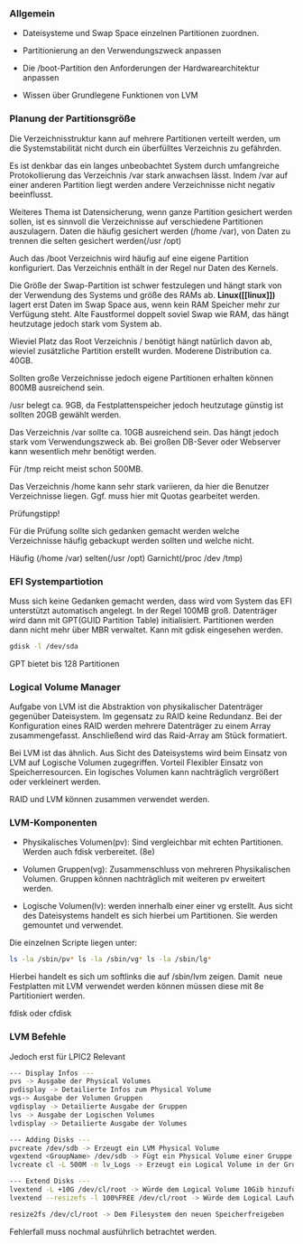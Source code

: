 ### Allgemein

-   Dateisysteme und Swap Space einzelnen Partitionen zuordnen.
    
-   Partitionierung an den Verwendungszweck anpassen
    
-   Die /boot-Partition den Anforderungen der Hardwarearchitektur anpassen
    
-   Wissen über Grundlegene Funktionen von LVM
    

### Planung der Partitionsgröße

Die Verzeichnisstruktur kann auf mehrere Partitionen verteilt werden, um die Systemstabilität nicht durch ein überfülltes Verzeichnis zu gefährden.

Es ist denkbar das ein langes unbeobachtet System durch umfangreiche Protokollierung das Verzeichnis /var stark anwachsen lässt. Indem /var auf einer anderen Partition liegt werden andere Verzeichnisse nicht negativ beeinflusst.

Weiteres Thema ist Datensicherung, wenn ganze Partition gesichert werden sollen, ist es sinnvoll die Verzeichnisse auf verschiedene Partitionen auszulagern. Daten die häufig gesichert werden (/home /var), von Daten zu trennen die selten gesichert werden(/usr /opt)

Auch das /boot Verzeichnis wird häufig auf eine eigene Partition konfiguriert. Das Verzeichnis enthält in der Regel nur Daten des Kernels.

Die Größe der Swap-Partition ist schwer festzulegen und hängt stark von der Verwendung des Systems und größe des RAMs ab. **Linux([[linux]])** lagert erst Daten im Swap Space aus, wenn kein RAM Speicher mehr zur Verfügung steht. Alte Faustformel doppelt soviel Swap wie RAM, das hängt heutzutage jedoch stark vom System ab.

Wieviel Platz das Root Verzeichnis / benötigt hängt natürlich davon ab, wieviel zusätzliche Partition erstellt wurden. Moderene Distribution ca. 40GB.

Sollten große Verzeichnisse jedoch eigene Partitionen erhalten können 800MB ausreichend sein.

/usr belegt ca. 9GB, da Festplattenspeicher jedoch heutzutage günstig ist sollten 20GB gewählt werden.

Das Verzeichnis /var sollte ca. 10GB ausreichend sein. Das hängt jedoch stark vom Verwendungszweck ab. Bei großen DB-Sever oder Webserver kann wesentlich mehr benötigt werden.

Für /tmp reicht meist schon 500MB.

Das Verzeichnis /home kann sehr stark variieren, da hier die Benutzer Verzeichnisse liegen. Ggf. muss hier mit Quotas gearbeitet werden.

Prüfungstipp!

Für die Prüfung sollte sich gedanken gemacht werden welche Verzeichnisse häufig gebackupt werden sollten und welche nicht.

Häufig (/home /var) selten(/usr /opt) Garnicht(/proc /dev /tmp)

### EFI Systempartiotion

Muss sich keine Gedanken gemacht werden, dass wird vom System das EFI unterstützt automatisch angelegt. In der Regel 100MB groß. Datenträger wird dann mit GPT(GUID Partition Table) initialisiert. Partitionen werden dann nicht mehr über MBR verwaltet. Kann mit gdisk eingesehen werden.
```bash
gdisk -l /dev/sda
```
GPT bietet bis 128 Partitionen

### Logical Volume Manager

Aufgabe von LVM ist die Abstraktion von physikalischer Datenträger gegenüber Dateisystem. Im gegensatz zu RAID keine Redundanz. Bei der Konfiguration eines RAID werden mehrere Datenträger zu einem Array zusammengefasst. Anschließend wird das Raid-Array am Stück formatiert.

Bei LVM ist das ähnlich. Aus Sicht des Dateisystems wird beim Einsatz von LVM auf Logische Volumen zugegriffen. Vorteil Flexibler Einsatz von Speicherresourcen. Ein logisches Volumen kann nachträglich vergrößert oder verkleinert werden.

RAID und LVM können zusammen verwendet werden.

### LVM-Komponenten

-   Physikalisches Volumen(pv): Sind vergleichbar mit echten Partitionen. Werden auch fdisk verbereitet. (8e)
    
-   Volumen Gruppen(vg): Zusammenschluss von mehreren Physikalischen Volumen. Gruppen können nachträglich mit weiteren pv erweitert werden.
    
-   Logische Volumen(lv): werden innerhalb einer einer vg erstellt. Aus sicht des Dateisystems handelt es sich hierbei um Partitionen. Sie werden gemountet und verwendet.
    

Die einzelnen Scripte liegen unter:
```bash
ls -la /sbin/pv* ls -la /sbin/vg* ls -la /sbin/lg*
```
Hierbei handelt es sich um softlinks die auf /sbin/lvm zeigen.
Damit  neue Festplatten mit LVM verwendet werden können müssen diese mit 8e Partitioniert werden.

fdisk oder cfdisk

### LVM Befehle

Jedoch erst für LPIC2 Relevant
```bash
--- Display Infos ---
pvs -> Ausgabe der Physical Volumes
pvdisplay -> Detailierte Infos zum Physical Volume
vgs-> Ausgabe der Volumen Gruppen
vgdisplay -> Detailierte Ausgabe der Gruppen
lvs -> Ausgabe der Logischen Volumes
lvdisplay -> Detailierte Ausgabe der Volumes

--- Adding Disks ---
pvcreate /dev/sdb -> Erzeugt ein LVM Physical Volume
vgextend <GroupName> /dev/sdb -> Fügt ein Physical Volume einer Gruppe hinzu.
lvcreate cl -L 500M -n lv_Logs -> Erzeugt ein Logical Volume in der Gruppe Cl mit 500Mb und dem Namen lv_Logs

--- Extend Disks ---
lvextend -L +10G /dev/cl/root -> Würde dem Logical Volume 10Gib hinzufügen
lvextend --resizefs -l 100%FREE /dev/cl/root -> Würde dem Logical Laufwerk allen Verfügbaren freien Speicher der Gruppe hinzufügen

resize2fs /dev/cl/root -> Dem Filesystem den neuen Speicherfreigeben

```
Fehlerfall muss nochmal ausführlich betrachtet werden.